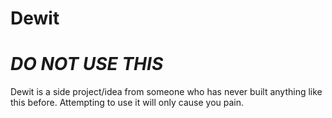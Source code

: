 # Dewit

# _*DO NOT USE THIS*_

Dewit is a side project/idea from someone who has never built anything like this before. Attempting to use it will only cause you pain.
